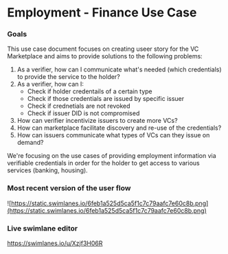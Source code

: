 # Employment - Finance Use Case

### Goals
This use case document focuses on creating useer story for the VC Marketplace and aims to provide solutions to the following problems:
1. As a verifier, how can I communicate what's needed (which credentials) to provide the service to the holder?
2. As a verifier, how can I:
    - Check if holder credentails of a certain type
    - Check if those credentials are issued by specific issuer
    - Check if crednetials are not revoked
    - Check if issuer DID is not compromised
3. How can verifier incentivize issuers to create more VCs?
4. How can marketplace facilitate discovery and re-use of the credentials?
5. How can issuers communicate what types of VCs can they issue on demand?

We're focusing on the use cases of providing employment information via verifiable credentials in order for the holder to get access to various services (banking, housing).

### Most recent version of the user flow
![https://static.swimlanes.io/6feb1a525d5ca5f1c7c79aafc7e60c8b.png](https://static.swimlanes.io/6feb1a525d5ca5f1c7c79aafc7e60c8b.png)

### Live swimlane editor
https://swimlanes.io/u/Xzjf3H06R
